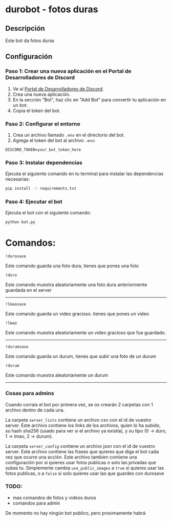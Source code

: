 # durobot - fotos duras

## Descripción
 Este bot da fotos duras

## Configuración

### Paso 1: Crear una nueva aplicación en el Portal de Desarrolladores de Discord

1. Ve al [Portal de Desarrolladores de Discord](https://discord.com/developers/applications).
2. Crea una nueva aplicación.
3. En la sección "Bot", haz clic en "Add Bot" para convertir tu aplicación en un bot.
4. Copia el token del bot.

### Paso 2: Configurar el entorno

1. Crea un archivo llamado `.env` en el directorio del bot.
2. Agrega el token del bot al archivo `.env`:

  ```env
  DISCORD_TOKEN=your_bot_token_here
  ```

### Paso 3: Instalar dependencias

Ejecuta el siguiente comando en tu terminal para instalar las dependencias necesarias:

  ```bash
  pip install -r requirements.txt
  ```

### Paso 4: Ejecutar el bot

Ejecuta el bot con el siguiente comando:

```bash
python bot.py
```

# Comandos:

```
!durosave
```

Este comando guarda una foto dura, tienes que pones una foto


```
!duro
```

Este comando muestra aleatoriamente una foto dura anteriormente guardada en el server

--- 

```
!lmaosave
```

Este comando guarda un video gracioso. tienes que pones un video


```
!lmao
```

Este comando muestra aleatoriamente un video gracioso que fue guardado.

---

```
!durumsave
```

Este comando guarda un durum, tienes que subir una foto de un durum


```
!durum
```

Este comando muestra aleatoriamente un durum

---

### Cosas para admins

Cuando corrais el bot por primera vez, se os crearán 2 carpetas con 1 archivo dentro de cada una.

La carpeta `server_lists` contiene un archivo csv con el id de vuestro server. Este archivo contiene los links de los archivos, quien lo ha subido, su hash sha256 (usado para ver si el archivo ya existía), y su tipo (0 -> duro, 1 -> lmao, 2 -> durum).

La carpeta `server_config` contiene un archivo json con el id de vuestro server. Este archivo contiene las frases que quieres que diga el bot cada vez que ocurre una acción. Este archivo tambien contiene una configuración por si quieres usar fotos publicas o solo las privadas que subas tu. Simplemente cambia `use_public_images` a `true` si quieres usar las fotos publicas, o a `false` si solo quieres usar las que guardes con durosave

### TODO:

- mas comandos de fotos y videos duros
- comandos para admin

De momento no hay ningún bot publico, pero proximamente habrá
